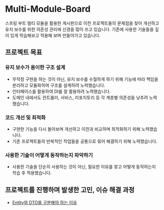 # Multi-Module-Board
스프링 부트 멀티 모듈을 활용한 게시판으로 이전 프로젝트들의 문제점을 찾아 개선하고 유지 보수를 위한 의존성 관리에 신경을 많이 쓰고 있습니다.
기존에 사용한 기술들을 깊이 있게 학습해보고 적용해 보며 만들어가고 있습니다.

## 프로젝트 목표

### 유지 보수가 용이한 구조 설계

- 무작정 구현을 하는 것이 아닌, 유지 보수를 수월하게 하기 위해 기능에 따라 책임을 분리하고 모듈화하여 구조를 설계하려 노력했습니다.
- 인터페이스를 활용하여 DI를 잘 활용하려 노력했습니다.
- 도메인 내에서도 컨트롤러, 서비스, 리포지토리 등 각 계층별 의존성을 낮추려 노력했습니다.

### 코드 개선 및 최적화

- 구현한 기능을 다시 돌아보며 개선하고 이전과 비교하며 최적화하기 위해 노력했습니다.
- 기존 프로젝트들의 반복적인 작업들을 공통으로 묶어 해결하기 위해 노력했습니다.

### 사용한 기술이 어떻게 동작하는지 파악하기

- 사용한 기술을 단순히 사용하는 것이 아닌, 필요한 이유를 찾고 어떻게 동작하는지 학습 후 적용했습니다.

## 프로젝트를 진행하며 발생한 고민, 이슈 해결 과정

- [Entity와 DTO를 구분해야 하는 이유](https://seungh1024.tistory.com/63)
